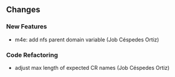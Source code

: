 ## Changes

### New Features

* m4e: add nfs parent domain variable (Job Céspedes Ortiz)

### Code Refactoring

* adjust max length of expected CR names (Job Céspedes Ortiz)
